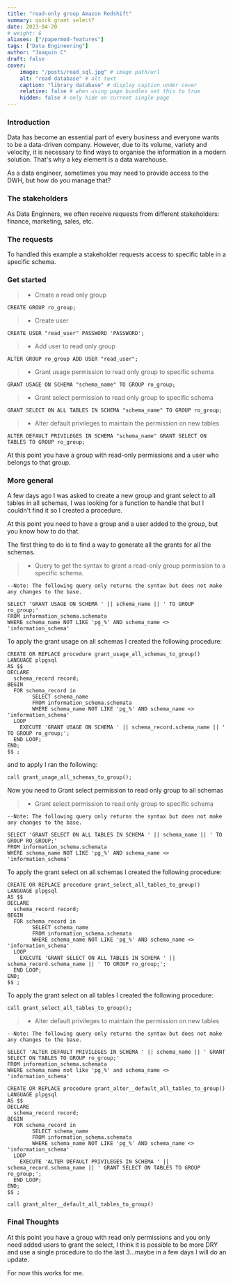 ```yaml
---
title: "read-only group Amazon Redshift"
summary: quick grant select?
date: 2023-04-20
# weight: 6
aliases: ["/papermod-features"]
tags: ["Data Engineering"]
author: "Joaquin C"
draft: false
cover:
    image: "/posts/read_sql.jpg" # image path/url
    alt: "read database" # alt text
    caption: "library database" # display caption under cover
    relative: false # when using page bundles set this to true
    hidden: false # only hide on current single page
---
```


### Introduction
Data has become an essential part of every business and everyone wants to be a data-driven company. However, due to its volume, variety and velocity, it is necessary to find ways to organise the information in a modern solution. That's why a key element is a data warehouse.

As a data engineer, sometimes you may need to provide access to the DWH, but how do you manage that?

### The stakeholders
As Data Enginners, we often receive requests from different stakeholders: finance, marketing, sales, etc. 

### The requests
To handled this example a stakeholder requests access to specific table in a specific schema.


### Get started
>- Create a read only group
```shell
CREATE GROUP ro_group;
```

>- Create user
```shell
CREATE USER "read_user" PASSWORD 'PASSWORD';
```

>- Add user to read only group
```shell
ALTER GROUP ro_group ADD USER "read_user";
```

>- Grant usage permission to read only group to specific schema
```shell
GRANT USAGE ON SCHEMA "schema_name" TO GROUP ro_group;
```

>- Grant select permission to read only group to specific schema
```shell
GRANT SELECT ON ALL TABLES IN SCHEMA "schema_name" TO GROUP ro_group;
```

>- Alter default privileges to maintain the permission on new tables
```shell
ALTER DEFAULT PRIVILEGES IN SCHEMA "schema_name" GRANT SELECT ON TABLES TO GROUP ro_group;
```
At this point you have a group with read-only permissions and a user who belongs to that group.

### More general
A few days ago I was asked to create a new group and grant select to all tables in all schemas, I was looking for a function to handle that but I couldn't find it so I created a procedure.

At this point you need to have a group and a user added to the group, but you know how to do that.

The first thing to do is to find a way to generate all the grants for all the schemas. 

>- Query to get the syntax to grant a read-only group permission to a specific schema.
```shell
--Note: The following query only returns the syntax but does not make any changes to the base.

SELECT 'GRANT USAGE ON SCHEMA ' || schema_name || ' TO GROUP ro_group;'
FROM information_schema.schemata
WHERE schema_name NOT LIKE 'pg_%' AND schema_name <> 'information_schema'
```

To apply the grant usage on all schemas I created the following procedure:

```shell
CREATE OR REPLACE procedure grant_usage_all_schemas_to_group()
LANGUAGE plpgsql
AS $$
DECLARE
  schema_record record;
BEGIN
  FOR schema_record in
  		SELECT schema_name
  		FROM information_schema.schemata
  		WHERE schema_name NOT LIKE 'pg_%' AND schema_name <> 'information_schema'
  LOOP
    EXECUTE 'GRANT USAGE ON SCHEMA ' || schema_record.schema_name || ' TO GROUP ro_group;';
  END LOOP;
END;
$$ ;
```
and to apply I ran the following:
```shell
call grant_usage_all_schemas_to_group();
```
Now you need to Grant select permission to read only group to all schemas

>- Grant select permission to read only group to specific schema
```shell
--Note: The following query only returns the syntax but does not make any changes to the base.

SELECT 'GRANT SELECT ON ALL TABLES IN SCHEMA ' || schema_name || ' TO GROUP RO_GROUP;'
FROM information_schema.schemata
WHERE schema_name NOT LIKE 'pg_%' AND schema_name <> 'information_schema'
```
To apply the grant select on all schemas I created the following procedure:

```shell
CREATE OR REPLACE procedure grant_select_all_tables_to_group()
LANGUAGE plpgsql
AS $$
DECLARE
  schema_record record;
BEGIN
  FOR schema_record in
  		SELECT schema_name
  		FROM information_schema.schemata
  		WHERE schema_name NOT LIKE 'pg_%' AND schema_name <> 'information_schema'
  LOOP
    EXECUTE 'GRANT SELECT ON ALL TABLES IN SCHEMA ' || schema_record.schema_name || ' TO GROUP ro_group;';
  END LOOP;
END;
$$ ;

```
To apply the grant select on all tables I created the following procedure:
```shell
call grant_select_all_tables_to_group();
```

>- Alter default privileges to maintain the permission on new tables

```shell
--Note: The following query only returns the syntax but does not make any changes to the base.

SELECT 'ALTER DEFAULT PRIVILEGES IN SCHEMA ' || schema_name || ' GRANT SELECT ON TABLES TO GROUP ro_group;'
FROM information_schema.schemata
WHERE schema_name not like 'pg_%' and schema_name <> 'information_schema'
```

```shell
CREATE OR REPLACE procedure grant_alter__default_all_tables_to_group()
LANGUAGE plpgsql
AS $$
DECLARE
  schema_record record;
BEGIN
  FOR schema_record in
  		SELECT schema_name
  		FROM information_schema.schemata
  		WHERE schema_name NOT LIKE 'pg_%' AND schema_name <> 'information_schema'
  LOOP
    EXECUTE 'ALTER DEFAULT PRIVILEGES IN SCHEMA ' || schema_record.schema_name || ' GRANT SELECT ON TABLES TO GROUP ro_group;';
  END LOOP;
END;
$$ ;
```
```shell
call grant_alter__default_all_tables_to_group()
```

### Final Thoughts
At this point you have a group with read only permissions and you only need added users to grant the select, I think it is possible to be more DRY and use a single procedure to do the last 3...maybe in a few days I will do an update.

For now this works for me.